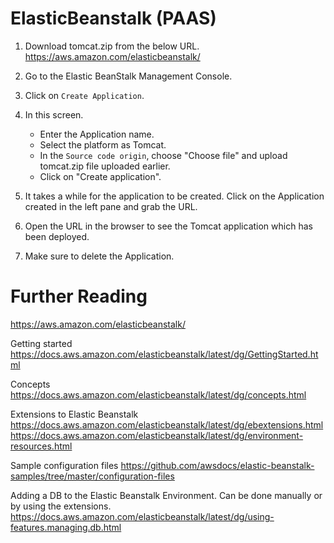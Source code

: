 # ElasticBeanstalk (PAAS)

1. Download tomcat.zip from the below URL.
https://aws.amazon.com/elasticbeanstalk/

1. Go to the Elastic BeanStalk Management Console.

1. Click on `Create Application`.

1. In this screen.
    - Enter the Application name.
    - Select the platform as Tomcat.
    - In the `Source code origin`, choose "Choose file" and upload tomcat.zip file uploaded earlier.
    - Click on "Create application".

1. It takes a while for the application to be created. Click on the Application created in the left pane and grab the URL.

1. Open the URL in the browser to see the Tomcat application which has been deployed.

1. Make sure to delete the Application.

# Further Reading

https://aws.amazon.com/elasticbeanstalk/

Getting started
https://docs.aws.amazon.com/elasticbeanstalk/latest/dg/GettingStarted.html

Concepts
https://docs.aws.amazon.com/elasticbeanstalk/latest/dg/concepts.html

Extensions to Elastic Beanstalk
https://docs.aws.amazon.com/elasticbeanstalk/latest/dg/ebextensions.html
https://docs.aws.amazon.com/elasticbeanstalk/latest/dg/environment-resources.html

Sample configuration files
https://github.com/awsdocs/elastic-beanstalk-samples/tree/master/configuration-files

Adding a DB to the Elastic Beanstalk Environment. Can be done manually or by using the extensions.
https://docs.aws.amazon.com/elasticbeanstalk/latest/dg/using-features.managing.db.html